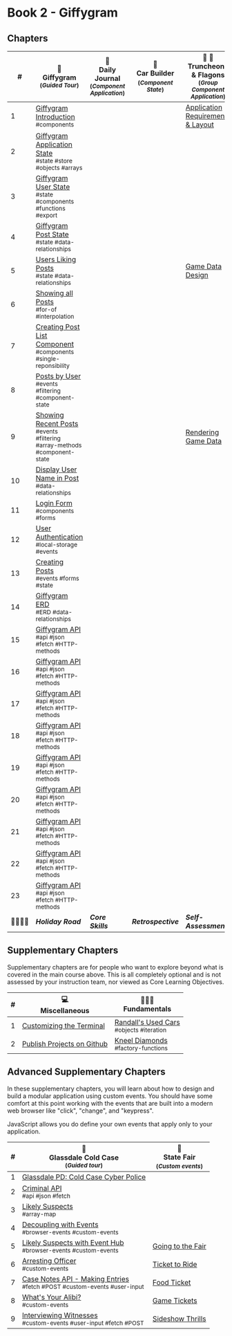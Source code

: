 # Book 2 - Giffygram

## Chapters

| #  | 🌠 <br/> Giffygram <br/> <sub>(_Guided Tour_)</sub> | 📔 <br/> Daily Journal <br/> <sub>(_Component Application_)</sub> | 🎢 <br/> Car Builder <sub> <br/> (_Component State_)</sub> | 🏏 🍺 <br/>Truncheons &amp; Flagons <br/> <sub>(_Group Component Application_)</sub>|
|--|--|--|--|--|
| 1 | [Giffygram Introduction](./chapters/GG_INTRO.md)  <br/> <sub style="font-size:0.85rem;">#components</sub> |  |  | [Application Requirements & Layout](./chapters/TF_STRUCTURE_LAYOUT.md) |
| 2 | [Giffygram Application State](./chapters/GG_STATE_STORE.md) <br/> <sub style="font-size:0.85rem;">#state #store #objects #arrays</sub> |  |  |  |
| 3 | [Giffygram User State](./chapters/GG_USER_STATE.md) <br/> <sub style="font-size:0.85rem;">#state #components #functions #export</sub> |  |  |  |
| 4 | [Giffygram Post State](./chapters/GG_POST_STATE.md) <br/> <sub style="font-size:0.85rem;">#state #data-relationships</sub> |  |  |  |
| 5 | [Users Liking Posts](./chapters/GG_LIKES_STATE.md) <br/> <sub style="font-size:0.85rem;">#state #data-relationships</sub> |  |  | [Game Data Design](./chapters/TF_GAME_DATA.md) |
| 6 | [Showing all Posts](./chapters/GG_POST_STATE_ITERATION.md) <br/> <sub style="font-size:0.85rem;">#for-of #interpolation</sub> |  |  |  |
| 7 | [Creating Post List Component](./chapters/GG_POST_LIST.md) <br/> <sub style="font-size:0.85rem;">#components #single-reponsibility</sub> |  |  |  |
| 8 | [Posts by User](./chapters/GG_POST_FILTERING.md) <br/> <sub style="font-size:0.85rem;">#events #filtering #component-state</sub> |  |  |  |
| 9 | [Showing Recent Posts](./chapters/GG_RECENT_POSTS.md) <br/> <sub style="font-size:0.85rem;">#events #filtering #array-methods #component-state</sub> |  |  | [Rendering Game Data](./chapters/TF_GAME_RENDER.md) |
| 10 | [Display User Name in Post](./chapters/GG_JOIN_USER.md) <br/> <sub style="font-size:0.85rem;">#data-relationships</sub> |  |  |  |
| 11 | [Login Form](./chapters/GG_LOGIN_FORM.md) <br/> <sub style="font-size:0.85rem;">#components #forms</sub> |  |  |  |
| 12 | [User Authentication](./chapters/GG_AUTH.md) <br/> <sub style="font-size:0.85rem;">#local-storage #events</sub> |  |  |  |
| 13 | [Creating Posts](./chapters/GG_POST_CREATION.md) <br/> <sub style="font-size:0.85rem;">#events #forms #state</sub> |  |  |  |
| 14 | [Giffygram ERD](./chapters/ERD.md) <br/> <sub style="font-size:0.85rem;">#ERD #data-relationships</sub> |  |  |  |
| 15 | [Giffygram API](./chapters/GG_API.md) <br/> <sub style="font-size:0.85rem;">#api #json #fetch #HTTP-methods</sub> |  |  |  |
| 16 | [Giffygram API](./chapters/GG_API.md) <br/> <sub style="font-size:0.85rem;">#api #json #fetch #HTTP-methods</sub> |  |  |  |
| 17 | [Giffygram API](./chapters/GG_API.md) <br/> <sub style="font-size:0.85rem;">#api #json #fetch #HTTP-methods</sub> |  |  |  |
| 18 | [Giffygram API](./chapters/GG_API.md) <br/> <sub style="font-size:0.85rem;">#api #json #fetch #HTTP-methods</sub> |  |  |  |
| 19 | [Giffygram API](./chapters/GG_API.md) <br/> <sub style="font-size:0.85rem;">#api #json #fetch #HTTP-methods</sub> |  |  |  |
| 20 | [Giffygram API](./chapters/GG_API.md) <br/> <sub style="font-size:0.85rem;">#api #json #fetch #HTTP-methods</sub> |  |  |  |
| 21 | [Giffygram API](./chapters/GG_API.md) <br/> <sub style="font-size:0.85rem;">#api #json #fetch #HTTP-methods</sub> |  |  |  |
| 22 | [Giffygram API](./chapters/GG_API.md) <br/> <sub style="font-size:0.85rem;">#api #json #fetch #HTTP-methods</sub> |  |  |  |
| 23 | [Giffygram API](./chapters/GG_API.md) <br/> <sub style="font-size:0.85rem;">#api #json #fetch #HTTP-methods</sub> |  |  |  |
| 👨‍👨‍👦‍👦 | **_Holiday Road_** | **_Core Skills_** | **_Retrospective_** | **_Self-Assessment_** |

## Supplementary Chapters

Supplementary chapters are for people who want to explore  beyond what is covered in the main course above. This is all completely optional and is not assessed by your instruction team, nor viewed as Core Learning Objectives.

| #  | 💻 <br/> Miscellaneous | 🏋🏽‍♂️ <br/> Fundamentals
|--|--|--|
| 1 | [Customizing the Terminal](./chapters/CLI_PERSONALIZATION.md) | [Randall's Used Cars](./chapters/JS_OBJECT_METHODS.md) <br/> <sub style="font-size:0.85rem;">#objects #iteration</sub> |
| 2 | [Publish Projects on Github](./chapters/GITHUB_PUBLISH.md) | [Kneel Diamonds](./chapters/JS_FACTORY_FUNCTION.md) <br/> <sub style="font-size:0.85rem;">#factory-functions</sub> |

## Advanced Supplementary Chapters

In these supplementary chapters, you will learn about how to design and build a modular application using custom events. You should have some comfort at this point working with the events that are built into a modern web browser like "click", "change", and "keypress".

JavaScript allows you do define your own events that apply only to your application.

| #  | 🚓 <br/> Glassdale Cold Case <br/> <sub>(_Guided tour_)</sub> | 🎢 <br/> State Fair <sub> <br/> (_Custom events_)</sub>
|--|--|--|
| 1 | [Glassdale PD: Cold Case Cyber Police](./chapters/GLASSDALE_PD_INTRO.md) | |
| 2 | [Criminal API](./chapters/GLASSDALE_CRIMINAL_API.md) <br/> <sub style="font-size:0.85rem;">#api #json #fetch</sub> |  |
| 3 | [Likely Suspects](./chapters/GLASSDALE_CRIMINAL_HISTORY.md) <br/> <sub style="font-size:0.85rem;">#array-map</sub> |  |
| 4 | [Decoupling with Events](./chapters/GLASSDALE_DECOUPLING.md) <br/> <sub style="font-size:0.85rem;">#browser-events #custom-events</sub>|  |
| 5 | [Likely Suspects with Event Hub](./chapters/GLASSDALE_EVENT_HUB.md) <br/> <sub style="font-size:0.85rem;">#browser-events #custom-events</sub>| [Going to the Fair](./chapters/SF_SETUP.md) |
| 6 | [Arresting Officer](./chapters/GLASSDALE_ARRESTING_OFFICERS.md) <br/> <sub style="font-size:0.85rem;">#custom-events</sub> | [Ticket to Ride](./chapters/SF_RIDE_TICKET.md) |
| 7 | [Case Notes API - Making Entries](./chapters/GLASSDALE_NOTES_API.md) <br/> <sub style="font-size:0.85rem;">#fetch #POST #custom-events #user-input</sub> | [Food Ticket](./chapters/SF_FOOD_TICKET.md) |
| 8 | [What's Your Alibi?](./chapters/GLASSDALE_ALIBI.md) <br/> <sub style="font-size:0.85rem;">#custom-events</sub>| [Game Tickets](./chapters/SF_GAME_TICKET.md) |
| 9 | [Interviewing Witnesses](./chapters/GLASSDALE_WITNESSES.md) <br/> <sub style="font-size:0.85rem;">#custom-events #user-input #fetch #POST</sub> | [Sideshow Thrills](./chapters/SF_SIDESHOW_TICKET.md) |